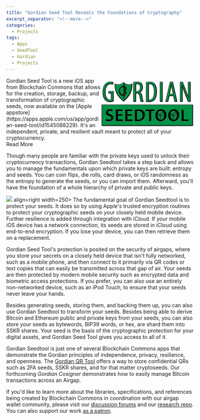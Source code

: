 ```yaml
---
title: "Gordian Seed Tool Reveals the Foundations of Cryptography"
excerpt_separator: "<!--more-->"
categories:
  - Projects
tags:
  - Apps
  - SeedTool
  - Gordian
  - Projects
---
```


<img src="https://github.com/BlockchainCommons/GordianSeedTool-iOS/blob/master/images/logos/gordian-seedtool-logo-white.jpg" align=right width=250>
Gordian Seed Tool is a new iOS app from Blockchain Commons that allows for the creation, storage, backup, and transformation of cryptographic seeds, now available on the [Apple appstore](https://apps.apple.com/us/app/gordian-seed-tool/id1545088229). It's an independent, private, and resilient vault meant to protect all of your cryptocurrency.

<div class="bold--excerpt--node">Read More</div>

<!--more-->

Though many people are familiar with the private keys used to unlock their cryptocurrency transactions, Gordian Seedtool takes a step back and allows you to manage the fundamentals upon which private keys are built: entropy and seeds. You can coin flips, die rolls, card draws, or iOS randomness as the entropy to generate the seeds, or you can import them. Afterward, you'll have the foundation of a whole hierarchy of private and public keys.

<img src="https://github.com/BlockchainCommons/GordianSeedTool-iOS/blob/master/images/gg-list.jpg"> align=right width=250>
The fundamental goal of Gordian Seedtool is to protect your seeds. It does so by using Apple's trusted encryption routines to protect your cryptographic seeds on your closely held mobile device. Further resilience is added through integration with iCloud. If your mobile iOS device has a network connection, its seeds are stored in iCloud using end-to-end encryption. If you lose your device, you can then retrieve them on a replacement.

Gordian Seed Tool's protection is posited on the security of airgaps, where you store your secrets on a closely held device that isn't fully networked, such as a mobile phone, and then connect to it primarily via QR codes or text copies that can easily be transmitted across that gap of air. Your seeds are then protected by modern mobile security such as encrypted data and biometric access protections. If you prefer, you can also use an entirely non-networked device, such as an iPod Touch, to ensure that your seeds never leave your hands.

Besides generating seeds, storing them, and backing them up, you can also use Gordian Seedtool to transform your seeds. Besides being able to derive Bitcoin and Ethereum public and private keys from your seeds, you can also store your seeds as bytewords, BIP39 words, or hex, are shard them into SSKR shares. Your seed is the basis of the cryptographic protection for your digital assets, and Gordian Seed Tool gives you access to all of it.

Gordian Seedtool is just one of several Blockchain Commons apps that demonstrate the Gordian principles of independence, privacy, resilience, and openness. The [Gordian QR Tool](https://apps.apple.com/us/app/gordian-qr-tool/id1506851070) offers a way to store confidential QRs such as 2FA seeds, SSKR shares, and for that matter cryptoseeds. Our forthcoming _Gordian Cosigner_ demonstrates how to easily manage Bitcoin transactions across an Airgap.

If you'd like to learn more about the libraries, specifications, and references being created by Blockchain Commons in coordination with our airgap wallet community, please visit our [discussion forums](https://github.com/BlockchainCommons/Airgapped-Wallet-Community/discussions) and our [research repo](https://github.com/BlockchainCommons/Research/blob/master/README.md). You can also support our work [as a patron](https://github.com/sponsors/BlockchainCommons).

